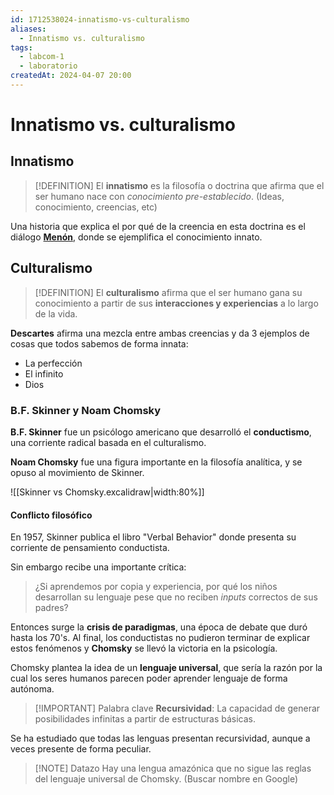 ```yaml
---
id: 1712538024-innatismo-vs-culturalismo
aliases:
  - Innatismo vs. culturalismo
tags:
  - labcom-1
  - laboratorio
createdAt: 2024-04-07 20:00
---
```


# Innatismo vs. culturalismo

## Innatismo

> [!DEFINITION]
> El **innatismo** es la filosofía o doctrina que afirma que el ser humano nace con *conocimiento pre-establecido*. (Ideas, conocimiento, creencias, etc)

Una historia que explica el por qué de la creencia en esta doctrina es el diálogo **[Menón](https://es.wikipedia.org/wiki/Men%C3%B3n)**, donde se ejemplifica el conocimiento innato.

## Culturalismo

> [!DEFINITION]
> El **culturalismo** afirma que el ser humano gana su conocimiento a partir de sus **interacciones y experiencias** a lo largo de la vida.

**Descartes** afirma una mezcla entre ambas creencias y da 3 ejemplos de cosas que todos sabemos de forma innata:

- La perfección
- El infinito
- Dios

### B.F. Skinner y Noam Chomsky

**B.F. Skinner** fue un psicólogo americano que desarrolló el **conductismo**, una corriente radical basada en el culturalismo.

**Noam Chomsky** fue una figura importante en la filosofía analítica, y se opuso al movimiento de Skinner.

![[Skinner vs Chomsky.excalidraw|width:80%]]

#### Conflicto filosófico

En 1957, Skinner publica el libro "Verbal Behavior" donde presenta su corriente de pensamiento conductista.

Sin embargo recibe una importante crítica:

> ¿Si aprendemos por copia y experiencia, por qué los niños desarrollan su lenguaje pese que no reciben *inputs* correctos de sus padres?

Entonces surge la **crisis de paradigmas**, una época de debate que duró hasta los 70's. Al final, los conductistas no pudieron terminar de explicar estos fenómenos y **Chomsky** se llevó la victoria en la psicología.

Chomsky plantea la idea de un **lenguaje universal**, que sería la razón por la cual los seres humanos parecen poder aprender lenguaje de forma autónoma.

> [!IMPORTANT] Palabra clave
> **Recursividad**: La capacidad de generar posibilidades infinitas a partir de estructuras básicas.

Se ha estudiado que todas las lenguas presentan recursividad, aunque a veces presente de forma peculiar.

> [!NOTE] Datazo
> Hay una lengua amazónica que no sigue las reglas del lenguaje universal de Chomsky. (Buscar nombre en Google)
